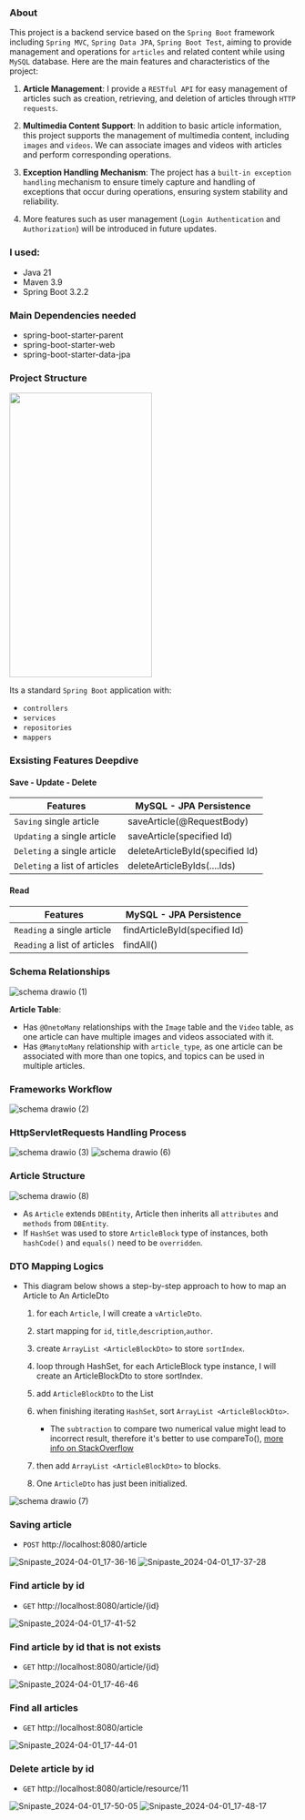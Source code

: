 ### About
This project is a backend service based on the `Spring Boot` framework including `Spring MVC`, `Spring Data JPA`, `Spring Boot Test`, aiming to provide management 
and operations for `articles` and related content while using `MySQL` database. Here are the main features and characteristics of the project:

1. **Article Management**: I provide a `RESTful API` for easy management of articles such as creation, retrieving, and deletion of articles through `HTTP requests`.

2. **Multimedia Content Support**: In addition to basic article information, this project supports the management of multimedia content, including `images` and `videos`. We can associate images and videos with articles and perform corresponding operations.

3. **Exception Handling Mechanism**: The project has a `built-in exception handling` mechanism to ensure timely capture and handling of exceptions that occur during operations, ensuring system stability and reliability.

4. More features such as user management (`Login Authentication` and `Authorization`) will be introduced in future updates.

### I used:
- Java 21
- Maven 3.9
- Spring Boot 3.2.2

### Main Dependencies needed
- spring-boot-starter-parent
- spring-boot-starter-web
- spring-boot-starter-data-jpa

### Project Structure
<img src="https://github.com/Liu-Chen-CS/Wordpress/assets/158779475/83cea00c-ecd1-42b8-83d7-3d8803b3ebdf" width="250" height="500">

   Its a standard `Spring Boot` application with:
   - `controllers`
   - `services`
   - `repositories`
   - `mappers`

### Exsisting Features Deepdive
#### Save - Update - Delete
| Features    | MySQL - JPA Persistence|
|----------|----------|
| `Saving` single article    | saveArticle(@RequestBody)  |
| `Updating` a single article   | saveArticle(specified Id)  |
| `Deleting` a single article  | deleteArticleById(specified Id) |
| `Deleting` a list of articles  | deleteArticleByIds(....Ids) |

#### Read
| Features    | MySQL - JPA Persistence|
|----------|----------|
| `Reading` a single article    | findArticleById(specified Id)  |
| `Reading` a list of articles   | findAll()  |

### Schema Relationships
![schema drawio (1)](https://github.com/Liu-Chen-CS/Wordpress/assets/158779475/dd76cea4-152c-4fbe-b739-04882e4b2f63)

   **Article Table**:
   - Has `@OnetoMany` relationships with the `Image` table and the `Video` table, as one article can have multiple images and videos associated with it.
   - Has `@ManytoMany` relationship with `article_type`, as one article can be associated with more than one topics, and topics can be used in multiple articles.

### Frameworks Workflow
![schema drawio (2)](https://github.com/Liu-Chen-CS/Wordpress/assets/158779475/d406e465-67f7-4a81-9ecf-a9766621c291)

### HttpServletRequests Handling Process
![schema drawio (3)](https://github.com/Liu-Chen-CS/Wordpress/assets/158779475/b6d74195-3f12-44b0-bf6e-606960b8f4f5)
![schema drawio (6)](https://github.com/Liu-Chen-CS/Wordpress/assets/158779475/7a8da518-7faa-4816-b62f-e223a683d66e)

### Article Structure
![schema drawio (8)](https://github.com/Liu-Chen-CS/Wordpress/assets/158779475/c7cff747-4914-43f4-a5d6-0a7b9a24e1dd)
 - As `Article` extends `DBEntity`, Article then inherits all `attributes` and `methods` from `DBEntity`.
 - If `HashSet` was used to store `ArticleBlock` type of instances, both `hashCode()` and `equals()` need to be `overridden`.


### DTO Mapping Logics
- This diagram below shows a step-by-step approach to how to map an Article to An ArticleDto
  1. for each `Article`, I will create a `vArticleDto`.
  2. start mapping for `id`, `title`,`description`,`author`.
  3. create `ArrayList <ArticleBlockDto>` to store `sortIndex`.
  4. loop through HashSet, for each ArticleBlock type instance, I will create an ArticleBlockDto to store sortIndex.
  5. add `ArticleBlockDto` to the List
  6. when finishing iterating `HashSet`, sort `ArrayList <ArticleBlockDto>`.
     - The `subtraction` to compare two numerical value might lead to incorrect result, therefore it's better to use compareTo(), [more info on StackOverflow]( https://stackoverflow.com/questions/2728793/java-integer-compareto-why-use-comparison-vs-subtraction)
   
  8. then add `ArrayList <ArticleBlockDto>` to blocks.
  9. One `ArticleDto` has just been initialized.
 
![schema drawio (7)](https://github.com/Liu-Chen-CS/Wordpress/assets/158779475/31c0e054-78ad-49e6-a87e-e57b8399dcf7)


### Saving article

 -  `POST` http://localhost:8080/article

![Snipaste_2024-04-01_17-36-16](https://github.com/Liu-Chen-CS/Wordpress/assets/158779475/0687e7bc-6976-4323-85d7-6e0fab66d8b2)
![Snipaste_2024-04-01_17-37-28](https://github.com/Liu-Chen-CS/Wordpress/assets/158779475/385032ef-5c5f-4b39-baf7-472df63fd4bc)

### Find article by id
 - `GET` http://localhost:8080/article/{id}

![Snipaste_2024-04-01_17-41-52](https://github.com/Liu-Chen-CS/Wordpress/assets/158779475/6b3c3db7-0eee-415a-a7f6-1cb43e09c653)

### Find article by id that is not exists
 - `GET` http://localhost:8080/article/{id}

![Snipaste_2024-04-01_17-46-46](https://github.com/Liu-Chen-CS/Wordpress/assets/158779475/a114b577-fd80-4799-988e-daea59b96022)


### Find all articles
 - `GET` http://localhost:8080/article

![Snipaste_2024-04-01_17-44-01](https://github.com/Liu-Chen-CS/Wordpress/assets/158779475/9fa6a4aa-d7e0-428d-9da0-c5d9aabbb5fc)

### Delete article by id
 - `GET` http://localhost:8080/article/resource/11

![Snipaste_2024-04-01_17-50-05](https://github.com/Liu-Chen-CS/Wordpress/assets/158779475/9906c146-b842-4f90-b6eb-fe20aafab3c1)
![Snipaste_2024-04-01_17-48-17](https://github.com/Liu-Chen-CS/Wordpress/assets/158779475/e5213306-92ad-4c42-a72f-ad39485c62ae)
























